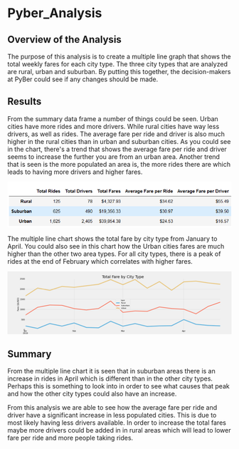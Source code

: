 # Pyber_Analysis
## Overview of the Analysis
The purpose of this analysis is to create a multiple line graph that shows the total weekly fares for each city type. The three city types that are analyzed are rural, urban and suburban. By putting this together, the decision-makers at PyBer could see if any changes should be made.
## Results
From the summary data frame a number of things could be seen. Urban cities have more rides and more drivers. While rural cities have way less drivers, as well as rides. The average fare per ride and driver is also much higher in the rural cities than in urban and suburban cities. As you could see in the chart, there's a trend that shows the average fare per ride and driver seems to increase the further you are from an urban area. Another trend that is seen is the more populated an area is, the more rides there are which leads to having more drivers and higher fares. 

<img src="summary_df.png"/>  

The multiple line chart shows the total fare by city type from January to April. You could also see in this chart how the Urban cities fares are much higher than the other two area types. For all city types, there is a peak of rides at the end of February which correlates with higher fares. 

<img src="analysis/Fig8.png"/>  

## Summary
From the multiple line chart it is seen that in suburban areas there is an increase in rides in April which is different than in the other city types. Perhaps this is something to look into in order to see what causes that peak and how the other city types could also have an increase.

From this analysis we are able to see how the average fare per ride and driver have a significant increase in less populated cities. This is due to most likely having less drivers available. In order to increase the total fares maybe more drivers could be added in in rural areas which will lead to lower fare per ride and more people taking rides. 



